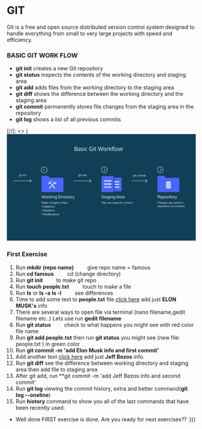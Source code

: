 # GIT
Git is a free and open source distributed version control system designed to handle everything from small to very large projects with speed and efficiency.

### BASIC GIT WORK FLOW

* **git init** creates a new Git repository
* **git status** inspects the contents of the working directory and staging area
* **git add** adds files from the working directory to the staging area
* **git diff** shows the difference between the working directory and the staging area
* **git commit** permanently stores file changes from the staging area in the repository
* **git log** shows a list of all previous commits


[//]: <> (![minipic](picture/gitworkflow.png)

###  First Exercise

1. Run **mkdir (repo name)**   &emsp;&emsp;  give repo name = famous
2. Run **cd famous**           &emsp;&emsp;     cd (change directory) 
3. Run **git init**            &emsp;&emsp;     to make git repo
4. Run  **touch people.txt**    &emsp;&emsp;    touch to make a file 
5. Run **ls** or **ls -a** **ls -l**    &emsp;&emsp;  see differences
6. Time to add some text to **people.txt** file [click here](index.php) add just **ELON MUSK's** info 
7. There are several ways to open file via terminal (nano filename,gedit filename etc..) Lets use run **gedit filename**
8. Run **git status** &emsp;&emsp; check to what happens you might see with red color file name 
9. Run **git add people.txt**  then run **git status** you might see (new file:   people.txt ) in green color 
10. Run **git commit -m 'add Elon Musk info and first commit'**
11. Add another text [click here](index.php) add just **Jeff Bezos** info.
12. Run **git diff** see the difference between working directory and staging area then add file to staging area
12. After git add, run **git commit -m 'add Jeff Bezos info and second commit'
13. Run **git log**  viewing the commit history,  extra and better command(**git log --oneline**)
14. Run **history** command to show you all of the last commands that have been recently used.
* Well done FIRST exercise is done. Are you ready for next exercises?? :)))